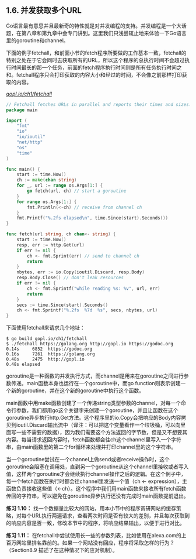 ## 1.6. 并发获取多个URL

Go语言最有意思并且最新奇的特性就是对并发编程的支持。并发编程是一个大话题，在第八章和第九章中会专门讲到。这里我们只浅尝辄止地来体验一下Go语言里的goroutine和channel。

下面的例子fetchall，和前面小节的fetch程序所要做的工作基本一致，fetchall的特别之处在于它会同时去获取所有的URL，所以这个程序的总执行时间不会超过执行时间最长的那一个任务，前面的fetch程序执行时间则是所有任务执行时间之和。fetchall程序只会打印获取的内容大小和经过的时间，不会像之前那样打印获取的内容。

<u><i>gopl.io/ch1/fetchall</i></u>
```go
// Fetchall fetches URLs in parallel and reports their times and sizes.
package main

import (
	"fmt"
	"io"
	"io/ioutil"
	"net/http"
	"os"
	"time"
)

func main() {
	start := time.Now()
	ch := make(chan string)
	for _, url := range os.Args[1:] {
		go fetch(url, ch) // start a goroutine
	}
	for range os.Args[1:] {
		fmt.Println(<-ch) // receive from channel ch
	}
	fmt.Printf("%.2fs elapsed\n", time.Since(start).Seconds())
}

func fetch(url string, ch chan<- string) {
	start := time.Now()
	resp, err := http.Get(url)
	if err != nil {
		ch <- fmt.Sprint(err) // send to channel ch
		return
	}
	nbytes, err := io.Copy(ioutil.Discard, resp.Body)
	resp.Body.Close() // don't leak resources
	if err != nil {
		ch <- fmt.Sprintf("while reading %s: %v", url, err)
		return
	}
	secs := time.Since(start).Seconds()
	ch <- fmt.Sprintf("%.2fs  %7d  %s", secs, nbytes, url)
}
```

下面使用fetchall来请求几个地址：

```
$ go build gopl.io/ch1/fetchall
$ ./fetchall https://golang.org http://gopl.io https://godoc.org
0.14s     6852  https://godoc.org
0.16s     7261  https://golang.org
0.48s     2475  http://gopl.io
0.48s elapsed
```

goroutine是一种函数的并发执行方式，而channel是用来在goroutine之间进行参数传递。main函数本身也运行在一个goroutine中，而go function则表示创建一个新的goroutine，并在这个新的goroutine中执行这个函数。

main函数中用make函数创建了一个传递string类型参数的channel，对每一个命令行参数，我们都用go这个关键字来创建一个goroutine，并且让函数在这个goroutine异步执行http.Get方法。这个程序里的io.Copy会把响应的Body内容拷贝到ioutil.Discard输出流中（译注：可以把这个变量看作一个垃圾桶，可以向里面写一些不需要的数据），因为我们需要这个方法返回的字节数，但是又不想要其内容。每当请求返回内容时，fetch函数都会往ch这个channel里写入一个字符串，由main函数里的第二个for循环来处理并打印channel里的这个字符串。

当一个goroutine尝试在一个channel上做send或者receive操作时，这个goroutine会阻塞在调用处，直到另一个goroutine从这个channel里接收或者写入值，这样两个goroutine才会继续执行channel操作之后的逻辑。在这个例子中，每一个fetch函数在执行时都会往channel里发送一个值（ch <- expression），主函数负责接收这些值（<-ch）。这个程序中我们用main函数来接收所有fetch函数传回的字符串，可以避免在goroutine异步执行还没有完成时main函数提前退出。

**练习 1.10：** 找一个数据量比较大的网站，用本小节中的程序调研网站的缓存策略，对每个URL执行两遍请求，查看两次时间是否有较大的差别，并且每次获取到的响应内容是否一致，修改本节中的程序，将响应结果输出，以便于进行对比。

**练习 1.11：** 在fetchall中尝试使用长一些的参数列表，比如使用在alexa.com的上百万网站里排名靠前的。如果一个网站没有回应，程序将采取怎样的行为？（Section8.9 描述了在这种情况下的应对机制）。
